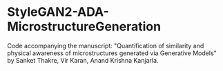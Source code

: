# StyleGAN2-ADA-MicrostructureGeneration
Code accompanying the manuscript: "Quantification of similarity and physical awareness of microstructures generated via Generative Models" by Sanket Thakre, Vir Karan, Anand Krishna Kanjarla.  



